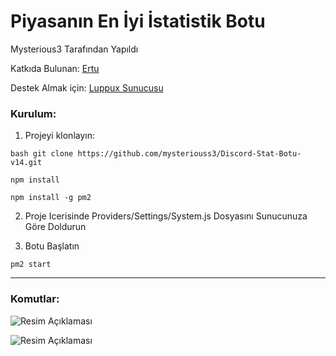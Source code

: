 <div align="left">
  <h1>Piyasanın En İyi İstatistik Botu</h1>
  <p>Mysterious3 Tarafından Yapıldı</p>
  
  <p>Katkıda Bulunan: <a href="https://github.com/ertucuk">Ertu</a></p>
  
  <p>Destek Almak için: <a href="https://discord.gg/luppux">Luppux Sunucusu</a></p>
</div>

### Kurulum:

1. Projeyi klonlayın:

```bash git clone https://github.com/mysteriouss3/Discord-Stat-Botu-v14.git```

```npm install```

```npm install -g pm2```

2. Proje Icerisinde Providers/Settings/System.js Dosyasını Sunucunuza Göre Doldurun

3. Botu Başlatın

```pm2 start```


---


### Komutlar:

![Resim Açıklaması](https://github.com/mysteriouss3/Discord-Stat-Botu-v14/assets/142053394/4818a8b9-3caa-43f4-8a7d-f4eba0a8029e)

![Resim Açıklaması](https://github.com/mysteriouss3/Discord-Stat-Botu-v14/assets/142053394/5a441357-7ebb-4e1d-8a0e-d9f9ef401ffe)
